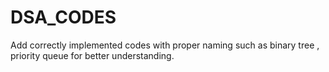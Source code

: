 # DSA_CODES

Add correctly implemented codes with proper naming such as binary tree , priority queue for better understanding.
